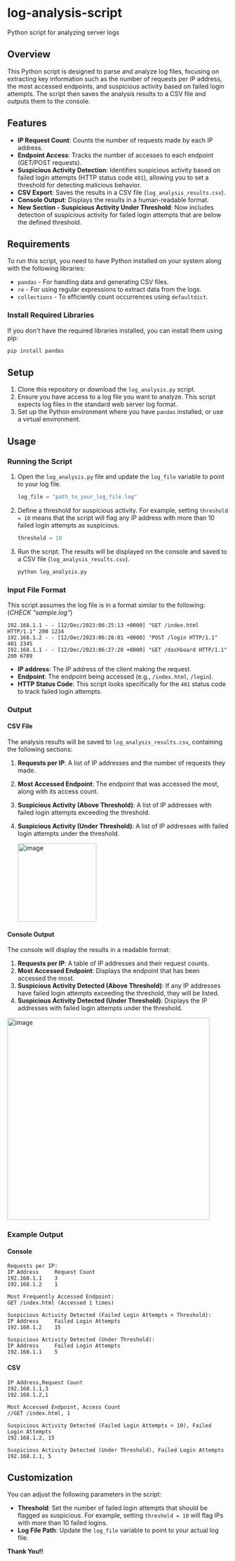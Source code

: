# log-analysis-script
Python script for analyzing server logs

## Overview

This Python script is designed to parse and analyze log files, focusing on extracting key information such as the number of requests per IP address, the most accessed endpoints, and suspicious activity based on failed login attempts. The script then saves the analysis results to a CSV file and outputs them to the console.

## Features

- **IP Request Count**: Counts the number of requests made by each IP address.
- **Endpoint Access**: Tracks the number of accesses to each endpoint (GET/POST requests).
- **Suspicious Activity Detection**: Identifies suspicious activity based on failed login attempts (HTTP status code `401`), allowing you to set a threshold for detecting malicious behavior.
- **CSV Export**: Saves the results in a CSV file (`log_analysis_results.csv`).
- **Console Output**: Displays the results in a human-readable format.
- **New Section - Suspicious Activity Under Threshold**: Now includes detection of suspicious activity for failed login attempts that are below the defined threshold.

## Requirements

To run this script, you need to have Python installed on your system along with the following libraries:

- `pandas` - For handling data and generating CSV files.
- `re` - For using regular expressions to extract data from the logs.
- `collections` - To efficiently count occurrences using `defaultdict`.

### Install Required Libraries

If you don't have the required libraries installed, you can install them using pip:

```bash
pip install pandas
```

## Setup

1. Clone this repository or download the `log_analysis.py` script.
2. Ensure you have access to a log file you want to analyze. This script expects log files in the standard web server log format.
3. Set up the Python environment where you have `pandas` installed, or use a virtual environment.

## Usage

### Running the Script

1. Open the `log_analysis.py` file and update the `log_file` variable to point to your log file.

   ```python
   log_file = "path_to_your_log_file.log"
   ```

2. Define a threshold for suspicious activity. For example, setting `threshold = 10` means that the script will flag any IP address with more than 10 failed login attempts as suspicious.

   ```python
   threshold = 10
   ```

3. Run the script. The results will be displayed on the console and saved to a CSV file (`log_analysis_results.csv`).

   ```bash
   python log_analysis.py
   ```

### Input File Format

This script assumes the log file is in a format similar to the following: (*CHECK "sample.log"*)

```
192.168.1.1 - - [12/Dec/2023:06:25:13 +0000] "GET /index.html HTTP/1.1" 200 1234
192.168.1.2 - - [12/Dec/2023:06:26:01 +0000] "POST /login HTTP/1.1" 401 2345
192.168.1.1 - - [12/Dec/2023:06:27:20 +0000] "GET /dashboard HTTP/1.1" 200 6789
```

- **IP address**: The IP address of the client making the request.
- **Endpoint**: The endpoint being accessed (e.g., `/index.html`, `/login`).
- **HTTP Status Code**: This script looks specifically for the `401` status code to track failed login attempts.

### Output

#### CSV File

The analysis results will be saved to `log_analysis_results.csv`, containing the following sections:

1. **Requests per IP**: A list of IP addresses and the number of requests they made.
2. **Most Accessed Endpoint**: The endpoint that was accessed the most, along with its access count.
3. **Suspicious Activity (Above Threshold)**: A list of IP addresses with failed login attempts exceeding the threshold.
4. **Suspicious Activity (Under Threshold)**: A list of IP addresses with failed login attempts under the threshold.

   <img width="179" alt="image" src="https://github.com/user-attachments/assets/49249396-b4c5-463c-88b1-e685b72ca5a9">


#### Console Output

The console will display the results in a readable format:

1. **Requests per IP**: A table of IP addresses and their request counts.
2. **Most Accessed Endpoint**: Displays the endpoint that has been accessed the most.
3. **Suspicious Activity Detected (Above Threshold)**: If any IP addresses have failed login attempts exceeding the threshold, they will be listed.
4. **Suspicious Activity Detected (Under Threshold)**: Displays the IP addresses with failed login attempts under the threshold.

<img width="461" alt="image" src="https://github.com/user-attachments/assets/80888f8e-bc19-4beb-ad50-a7eaff369ff7">




### Example Output

#### Console

```
Requests per IP:
IP Address     Request Count
192.168.1.1    3
192.168.1.2    1

Most Frequently Accessed Endpoint:
GET /index.html (Accessed 1 times)

Suspicious Activity Detected (Failed Login Attempts > Threshold):
IP Address     Failed Login Attempts
192.168.1.2    15

Suspicious Activity Detected (Under Threshold):
IP Address     Failed Login Attempts
192.168.1.1    5
```

#### CSV

```csv
IP Address,Request Count
192.168.1.1,3
192.168.1.2,1

Most Accessed Endpoint, Access Count
//GET /index.html, 1

Suspicious Activity Detected (Failed Login Attempts > 10), Failed Login Attempts
192.168.1.2, 15

Suspicious Activity Detected (Under Threshold), Failed Login Attempts
192.168.1.1, 5
```

## Customization

You can adjust the following parameters in the script:

- **Threshold**: Set the number of failed login attempts that should be flagged as suspicious. For example, setting `threshold = 10` will flag IPs with more than 10 failed logins.
- **Log File Path**: Update the `log_file` variable to point to your actual log file.


**Thank You!!**
